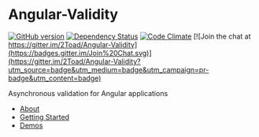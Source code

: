 # Angular-Validity

[![GitHub version](https://badge.fury.io/gh/2Toad%2FAngular-Validity.svg)](https://badge.fury.io/gh/2Toad%2FAngular-Validity)
[![Dependency Status](https://david-dm.org/2Toad/Angular-Validity.svg)](https://david-dm.org/2Toad/Angular-Validity)
[![Code Climate](https://codeclimate.com/github/2Toad/Angular-Validity/badges/gpa.svg)](https://codeclimate.com/github/2Toad/Angular-Validity)
[![Join the chat at https://gitter.im/2Toad/Angular-Validity](https://badges.gitter.im/Join%20Chat.svg)](https://gitter.im/2Toad/Angular-Validity?utm_source=badge&utm_medium=badge&utm_campaign=pr-badge&utm_content=badge)

Asynchronous validation for Angular applications

* [About](https://angular-validity.readme.io/docs/welcome)
* [Getting Started](https://angular-validity.readme.io/docs/getting-started)
* [Demos](https://angular-validity.readme.io/docs/demos)
